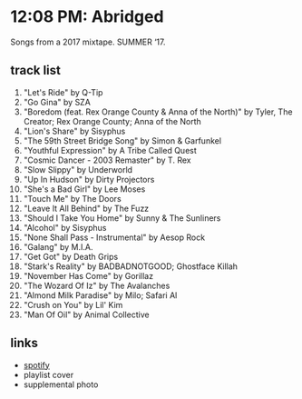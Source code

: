 # 12:08 PM: Abridged

Songs from a 2017 mixtape. SUMMER ‘17.

## track list

1. "Let's Ride" by Q-Tip
2. "Go Gina" by SZA
3. "Boredom (feat. Rex Orange County & Anna of the North)" by Tyler, The Creator; Rex Orange County; Anna of the North
4. "Lion's Share" by Sisyphus
5. "The 59th Street Bridge Song" by Simon & Garfunkel
6. "Youthful Expression" by A Tribe Called Quest
7. "Cosmic Dancer - 2003 Remaster" by T. Rex
8. "Slow Slippy" by Underworld
9. "Up In Hudson" by Dirty Projectors
10. "She's a Bad Girl" by Lee Moses
11. "Touch Me" by The Doors
12. "Leave It All Behind" by The Fuzz
13. "Should I Take You Home" by Sunny & The Sunliners
14. "Alcohol" by Sisyphus
15. "None Shall Pass - Instrumental" by Aesop Rock
16. "Galang" by M.I.A.
17. "Get Got" by Death Grips
18. "Stark's Reality" by BADBADNOTGOOD; Ghostface Killah
19. "November Has Come" by Gorillaz
20. "The Wozard Of Iz" by The Avalanches
21. "Almond Milk Paradise" by Milo; Safari Al
22. "Crush on You" by Lil' Kim
23. "Man Of Oil" by Animal Collective

## links

- [spotify](https://open.spotify.com/playlist/3PXn4aOTbU4LBhr31J67Ru)
- playlist cover
- supplemental photo

